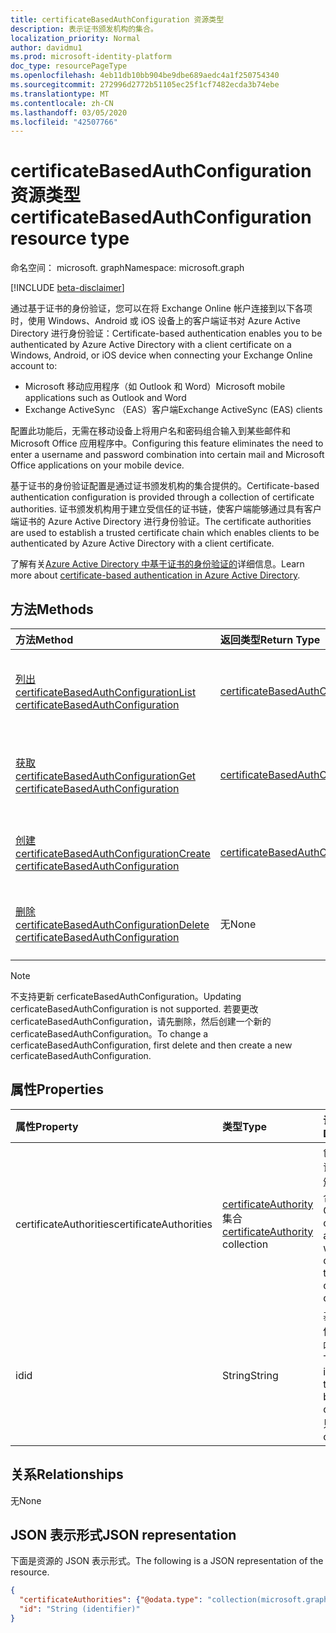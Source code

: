 ```yaml
---
title: certificateBasedAuthConfiguration 资源类型
description: 表示证书颁发机构的集合。
localization_priority: Normal
author: davidmu1
ms.prod: microsoft-identity-platform
doc_type: resourcePageType
ms.openlocfilehash: 4eb11db10bb904be9dbe689aedc4a1f250754340
ms.sourcegitcommit: 272996d2772b51105ec25f1cf7482ecda3b74ebe
ms.translationtype: MT
ms.contentlocale: zh-CN
ms.lasthandoff: 03/05/2020
ms.locfileid: "42507766"
---
```

# <a name="certificatebasedauthconfiguration-resource-type"></a><span data-ttu-id="a5a89-103">certificateBasedAuthConfiguration 资源类型</span><span class="sxs-lookup"><span data-stu-id="a5a89-103">certificateBasedAuthConfiguration resource type</span></span>

<span data-ttu-id="a5a89-104">命名空间： microsoft. graph</span><span class="sxs-lookup"><span data-stu-id="a5a89-104">Namespace: microsoft.graph</span></span>

[!INCLUDE [beta-disclaimer](../../includes/beta-disclaimer.md)]

<span data-ttu-id="a5a89-105">通过基于证书的身份验证，您可以在将 Exchange Online 帐户连接到以下各项时，使用 Windows、Android 或 iOS 设备上的客户端证书对 Azure Active Directory 进行身份验证：</span><span class="sxs-lookup"><span data-stu-id="a5a89-105">Certificate-based authentication enables you to be authenticated by Azure Active Directory with a client certificate on a Windows, Android, or iOS device when connecting your Exchange Online account to:</span></span>

- <span data-ttu-id="a5a89-106">Microsoft 移动应用程序（如 Outlook 和 Word）</span><span class="sxs-lookup"><span data-stu-id="a5a89-106">Microsoft mobile applications such as Outlook and Word</span></span>
- <span data-ttu-id="a5a89-107">Exchange ActiveSync （EAS）客户端</span><span class="sxs-lookup"><span data-stu-id="a5a89-107">Exchange ActiveSync (EAS) clients</span></span>

<span data-ttu-id="a5a89-108">配置此功能后，无需在移动设备上将用户名和密码组合输入到某些邮件和 Microsoft Office 应用程序中。</span><span class="sxs-lookup"><span data-stu-id="a5a89-108">Configuring this feature eliminates the need to enter a username and password combination into certain mail and Microsoft Office applications on your mobile device.</span></span>

<span data-ttu-id="a5a89-109">基于证书的身份验证配置是通过证书颁发机构的集合提供的。</span><span class="sxs-lookup"><span data-stu-id="a5a89-109">Certificate-based authentication configuration is provided through a collection of certificate authorities.</span></span> <span data-ttu-id="a5a89-110">证书颁发机构用于建立受信任的证书链，使客户端能够通过具有客户端证书的 Azure Active Directory 进行身份验证。</span><span class="sxs-lookup"><span data-stu-id="a5a89-110">The certificate authorities are used to establish a trusted certificate chain which enables clients to be authenticated by Azure Active Directory with a client certificate.</span></span>

<span data-ttu-id="a5a89-111">了解有关[Azure Active Directory 中基于证书的身份验证的](https://docs.microsoft.com/azure/active-directory/authentication/active-directory-certificate-based-authentication-get-started)详细信息。</span><span class="sxs-lookup"><span data-stu-id="a5a89-111">Learn more about [certificate-based authentication in Azure Active Directory](https://docs.microsoft.com/azure/active-directory/authentication/active-directory-certificate-based-authentication-get-started).</span></span>

## <a name="methods"></a><span data-ttu-id="a5a89-112">方法</span><span class="sxs-lookup"><span data-stu-id="a5a89-112">Methods</span></span>

| <span data-ttu-id="a5a89-113">方法</span><span class="sxs-lookup"><span data-stu-id="a5a89-113">Method</span></span>       | <span data-ttu-id="a5a89-114">返回类型</span><span class="sxs-lookup"><span data-stu-id="a5a89-114">Return Type</span></span> | <span data-ttu-id="a5a89-115">说明</span><span class="sxs-lookup"><span data-stu-id="a5a89-115">Description</span></span> |
|:-------------|:------------|:------------|
| [<span data-ttu-id="a5a89-116">列出 certificateBasedAuthConfiguration</span><span class="sxs-lookup"><span data-stu-id="a5a89-116">List certificateBasedAuthConfiguration</span></span>](../api/certificatebasedauthconfiguration-list.md) | [<span data-ttu-id="a5a89-117">certificateBasedAuthConfiguration</span><span class="sxs-lookup"><span data-stu-id="a5a89-117">certificateBasedAuthConfiguration</span></span>](certificatebasedauthconfiguration.md) | <span data-ttu-id="a5a89-118">列出**certificateBasedAuthConfiguration**集合的属性。</span><span class="sxs-lookup"><span data-stu-id="a5a89-118">List the properties of the **certificateBasedAuthConfiguration** collection.</span></span> |
| [<span data-ttu-id="a5a89-119">获取 certificateBasedAuthConfiguration</span><span class="sxs-lookup"><span data-stu-id="a5a89-119">Get certificateBasedAuthConfiguration</span></span>](../api/certificatebasedauthconfiguration-get.md) | [<span data-ttu-id="a5a89-120">certificateBasedAuthConfiguration</span><span class="sxs-lookup"><span data-stu-id="a5a89-120">certificateBasedAuthConfiguration</span></span>](certificatebasedauthconfiguration.md) | <span data-ttu-id="a5a89-121">读取**certificateBasedAuthConfiguration**对象的属性。</span><span class="sxs-lookup"><span data-stu-id="a5a89-121">Read the properties of a **certificateBasedAuthConfiguration** object.</span></span> |
| [<span data-ttu-id="a5a89-122">创建 certificateBasedAuthConfiguration</span><span class="sxs-lookup"><span data-stu-id="a5a89-122">Create certificateBasedAuthConfiguration</span></span>](../api/certificatebasedauthconfiguration-post-certificatebasedauthconfiguration.md) | [<span data-ttu-id="a5a89-123">certificateBasedAuthConfiguration</span><span class="sxs-lookup"><span data-stu-id="a5a89-123">certificateBasedAuthConfiguration</span></span>](certificatebasedauthconfiguration.md) | <span data-ttu-id="a5a89-124">创建新的**certificateBasedAuthConfiguration**对象。</span><span class="sxs-lookup"><span data-stu-id="a5a89-124">Create a new **certificateBasedAuthConfiguration** object.</span></span> |
| [<span data-ttu-id="a5a89-125">删除 certificateBasedAuthConfiguration</span><span class="sxs-lookup"><span data-stu-id="a5a89-125">Delete certificateBasedAuthConfiguration</span></span>](../api/certificatebasedauthconfiguration-delete.md) | <span data-ttu-id="a5a89-126">无</span><span class="sxs-lookup"><span data-stu-id="a5a89-126">None</span></span> | <span data-ttu-id="a5a89-127">删除**certificateBasedAuthConfiguration**对象。</span><span class="sxs-lookup"><span data-stu-id="a5a89-127">Delete a **certificateBasedAuthConfiguration** object.</span></span> |

>[!NOTE]
><span data-ttu-id="a5a89-128">不支持更新 cerficateBasedAuthConfiguration。</span><span class="sxs-lookup"><span data-stu-id="a5a89-128">Updating cerficateBasedAuthConfiguration is not supported.</span></span> <span data-ttu-id="a5a89-129">若要更改 cerficateBasedAuthConfiguration，请先删除，然后创建一个新的 cerficateBasedAuthConfiguration。</span><span class="sxs-lookup"><span data-stu-id="a5a89-129">To change a cerficateBasedAuthConfiguration, first delete and then create a new cerficateBasedAuthConfiguration.</span></span>

## <a name="properties"></a><span data-ttu-id="a5a89-130">属性</span><span class="sxs-lookup"><span data-stu-id="a5a89-130">Properties</span></span>

| <span data-ttu-id="a5a89-131">属性</span><span class="sxs-lookup"><span data-stu-id="a5a89-131">Property</span></span>     | <span data-ttu-id="a5a89-132">类型</span><span class="sxs-lookup"><span data-stu-id="a5a89-132">Type</span></span>        | <span data-ttu-id="a5a89-133">说明</span><span class="sxs-lookup"><span data-stu-id="a5a89-133">Description</span></span> |
|:-------------|:------------|:------------|
|<span data-ttu-id="a5a89-134">certificateAuthorities</span><span class="sxs-lookup"><span data-stu-id="a5a89-134">certificateAuthorities</span></span>|<span data-ttu-id="a5a89-135">[certificateAuthority](certificateauthority.md)集合</span><span class="sxs-lookup"><span data-stu-id="a5a89-135">[certificateAuthority](certificateauthority.md) collection</span></span>|<span data-ttu-id="a5a89-136">创建受信任的证书链的证书颁发机构的集合。</span><span class="sxs-lookup"><span data-stu-id="a5a89-136">Collection of certificate authorities which creates a trusted certificate chain.</span></span>|
|<span data-ttu-id="a5a89-137">id</span><span class="sxs-lookup"><span data-stu-id="a5a89-137">id</span></span>|<span data-ttu-id="a5a89-138">String</span><span class="sxs-lookup"><span data-stu-id="a5a89-138">String</span></span>|<span data-ttu-id="a5a89-139">基于证书的身份验证配置的唯一标识符。</span><span class="sxs-lookup"><span data-stu-id="a5a89-139">The unique identifier of the certificate based auth configuration.</span></span> <span data-ttu-id="a5a89-140">只读。</span><span class="sxs-lookup"><span data-stu-id="a5a89-140">Read-only.</span></span>|

## <a name="relationships"></a><span data-ttu-id="a5a89-141">关系</span><span class="sxs-lookup"><span data-stu-id="a5a89-141">Relationships</span></span>

<span data-ttu-id="a5a89-142">无</span><span class="sxs-lookup"><span data-stu-id="a5a89-142">None</span></span>

## <a name="json-representation"></a><span data-ttu-id="a5a89-143">JSON 表示形式</span><span class="sxs-lookup"><span data-stu-id="a5a89-143">JSON representation</span></span>

<span data-ttu-id="a5a89-144">下面是资源的 JSON 表示形式。</span><span class="sxs-lookup"><span data-stu-id="a5a89-144">The following is a JSON representation of the resource.</span></span>

<!-- {
  "blockType": "resource",
  "optionalProperties": [

  ],
  "@odata.type": "microsoft.graph.certificateBasedAuthConfiguration",
  "baseType": "",
  "keyProperty": "id"
}-->

```json
{
  "certificateAuthorities": {"@odata.type": "collection(microsoft.graph.certificateAuthority)"},
  "id": "String (identifier)"
}
```

<!-- uuid: 16cd6b66-4b1a-43a1-adaf-3a886856ed98
2019-02-04 14:57:30 UTC -->
<!-- {
  "type": "#page.annotation",
  "description": "certificateBasedAuthConfiguration resource",
  "keywords": "",
  "section": "documentation",
  "tocPath": ""
}-->
